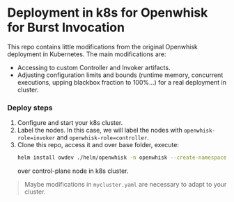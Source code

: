 # Deployment in k8s for Openwhisk for Burst Invocation

This repo contains little modifications from the original Openwhisk deployment in Kubernetes. The main modifications are:

 - Accessing to custom Controller and Invoker artifacts.
 - Adjusting configuration limits and bounds (runtime memory, concurrent executions, upping blackbox fraction to 100%...) for a real deployment in cluster.


### Deploy steps

1. Configure and start your k8s cluster.
2. Label the nodes. In this case, we will label the nodes with `openwhisk-role=invoker` and `openwhisk-role=controller`.
3. Clone this repo, access it and over base folder, execute:
    ```bash 
   helm install owdev ./helm/openwhisk -n openwhisk --create-namespace -f mycluster.yaml
    ```
   over control-plane node in k8s cluster.

> Maybe modifications in `mycluster.yaml` are necessary to adapt to your cluster.
